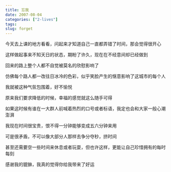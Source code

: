 ```yaml
---
title: 忘我
date: 2007-08-04
categories: ["2-lives"]
tags: 
slug: forget
---
```


今天去上课的地方看看，问起来才知道自己一直都弄错了时间，那会觉得很开心 

这样做起事来不知天日的状态，期盼了许久，现在在不经意间却已经做到 

回来的路上整个人都不自觉被莫名的欣慰影响了 

仿佛每个路人都一改往日冰冷的色彩，似乎笑脸产生的惬意影响了这城市的每个人 

我就被这种气氛包围着，好不愉悦 

原来我们要求降低的时候，幸福的感觉就这么随手可得 

如果这时候有谁在一大群人前喊着热烈的口号或者标语，我定也会和大家一般心潮澎湃 

我现在时间很宝贵，恨不得一分钟能够变成五六分钟来用 

可是很矛盾，不可以像大部分人那样去争分夺秒，挤时间 

甚至还需要空一些时间来休息或者玩耍，但也许这样，更能让自己珍惜拥有的每时每刻 

感谢我的貔貅，我真的觉得你给我带来了好运